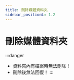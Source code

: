 ```yaml
---
title: 刪除媒體資料夾
sidebar_positionL: 1.2
---
```


# 刪除媒體資料夾

:::danger

-   資料夾內有檔案時無法刪除！
-   刪除後無法回復！
    :::
